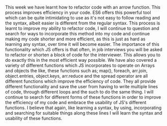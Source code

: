 This week we have learnt how to refactor code with an arrow function. This process improves efficiency in your code. ES6 offers this powerful tool which can be quite intimidating to use as it's not easy to follow reading and the syntax, albeit easier is different from the regular syntax. This process is learnt to improve my ability to refactor code, I will continue to question and search for ways to incorporate this method into my code and continue making my code shorter and more efficient, as this is just as hard as learning any syntax, over time it will become easier. The importance of this functionality which JS offers is that often, in job interviews you will be asked to refactor or shorten a block of code for the interviewer. This allows you to do exactly this in the most efficient way possible. 
We have also covered a variety of different functions which JS incorporates to operate on Arrays and objects the like, these functions such as; map(), foreach, arr.join, object.entries, object.keys, arr.reduce and the spread operator are all different functions which improve the efficiency of code. They all provide different functionality and save the user from having to write multiple lines of code, through different loops and the such to do the same thing. I will continue to search for different forms of these functions in order to improve the efficiency of my code and embrace the usability of JS's different functions. I believe that again, like learning a syntax, by using, incorporating and searching for suitable things along these lines I will learn the syntax and usability of these functions. 
